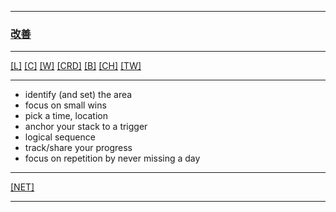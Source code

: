 
---

### [改善](https://en.wikipedia.org/wiki/Kaizen)

---

[[L]](https://github.com/ttltrk/ELSE/blob/master/LAN/ENG/LAN.MD)
[[C]](https://github.com/ttltrk/PRG/blob/master/CODING.MD)
[[W]](https://github.com/ttltrk/ELSE/blob/master/PWR/PWR.MD)
[[CRD]](https://github.com/ttltrk/ELSE/blob/master/CRD/DIV/CRD.MD)
[[B]](https://github.com/ttltrk/BKS/blob/master/README.MD)
[[CH]](https://github.com/ttltrk/ELSE/blob/master/CHESS/CHESS.MD) 
[[TW]](https://github.com/ttltrk/ELSE/blob/master/TECH_WRITE/TW.MD)


---

* identify (and set) the area
* focus on small wins 
* pick a time, location
* anchor your stack to a trigger
* logical sequence
* track/share your progress
* focus on repetition by never missing a day

---

[[NET]](http://ttltrk.net/)

---
